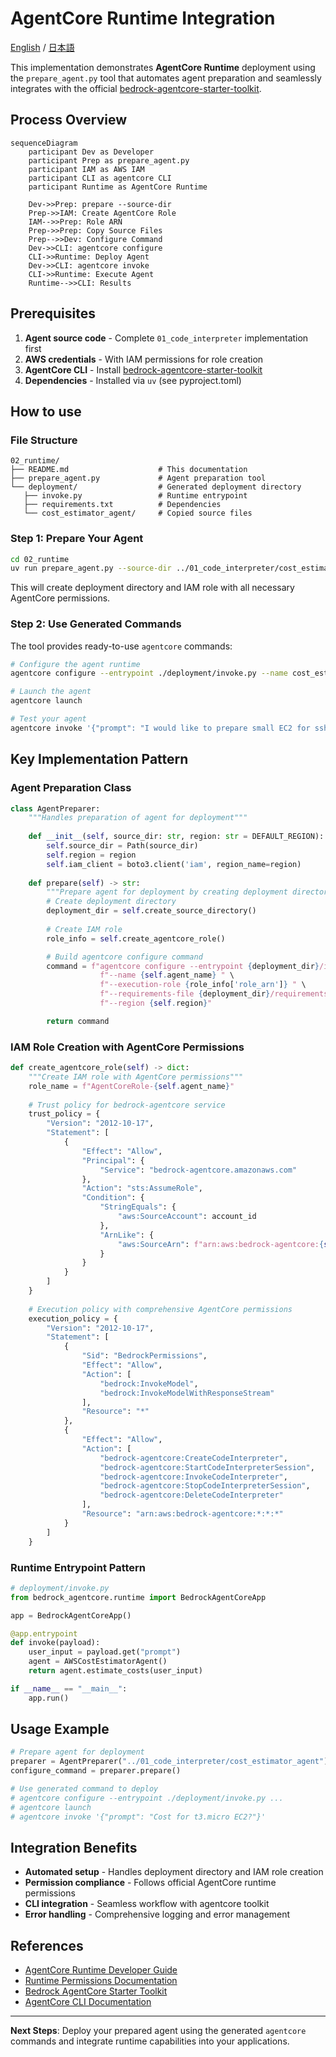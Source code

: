 # AgentCore Runtime Integration

[English](README.md) / [日本語](README_ja.md)

This implementation demonstrates **AgentCore Runtime** deployment using the `prepare_agent.py` tool that automates agent preparation and seamlessly integrates with the official [bedrock-agentcore-starter-toolkit](https://github.com/aws/bedrock-agentcore-starter-toolkit).

## Process Overview

```mermaid
sequenceDiagram
    participant Dev as Developer
    participant Prep as prepare_agent.py
    participant IAM as AWS IAM
    participant CLI as agentcore CLI
    participant Runtime as AgentCore Runtime

    Dev->>Prep: prepare --source-dir
    Prep->>IAM: Create AgentCore Role
    IAM-->>Prep: Role ARN
    Prep->>Prep: Copy Source Files
    Prep-->>Dev: Configure Command
    Dev->>CLI: agentcore configure
    CLI->>Runtime: Deploy Agent
    Dev->>CLI: agentcore invoke
    CLI->>Runtime: Execute Agent
    Runtime-->>CLI: Results
```

## Prerequisites

1. **Agent source code** - Complete `01_code_interpreter` implementation first
2. **AWS credentials** - With IAM permissions for role creation
3. **AgentCore CLI** - Install [bedrock-agentcore-starter-toolkit](https://github.com/aws/bedrock-agentcore-starter-toolkit)
4. **Dependencies** - Installed via `uv` (see pyproject.toml)

## How to use

### File Structure

```
02_runtime/
├── README.md                    # This documentation
├── prepare_agent.py             # Agent preparation tool
└── deployment/                  # Generated deployment directory
   ├── invoke.py                 # Runtime entrypoint
   ├── requirements.txt          # Dependencies
   └── cost_estimator_agent/     # Copied source files
```

### Step 1: Prepare Your Agent

```bash
cd 02_runtime
uv run prepare_agent.py --source-dir ../01_code_interpreter/cost_estimator_agent
```

This will create deployment directory and IAM role with all necessary AgentCore permissions.

### Step 2: Use Generated Commands

The tool provides ready-to-use `agentcore` commands:

```bash
# Configure the agent runtime
agentcore configure --entrypoint ./deployment/invoke.py --name cost_estimator_agent --execution-role arn:aws:iam::123456789012:role/AgentCoreRole-cost_estimator_agent --requirements-file ./deployment/requirements.txt --disable-otel --region us-east-1

# Launch the agent
agentcore launch

# Test your agent
agentcore invoke '{"prompt": "I would like to prepare small EC2 for ssh. How much does it cost?"}'
```

## Key Implementation Pattern

### Agent Preparation Class

```python
class AgentPreparer:
    """Handles preparation of agent for deployment"""
    
    def __init__(self, source_dir: str, region: str = DEFAULT_REGION):
        self.source_dir = Path(source_dir)
        self.region = region
        self.iam_client = boto3.client('iam', region_name=region)
    
    def prepare(self) -> str:
        """Prepare agent for deployment by creating deployment directory and IAM role"""
        # Create deployment directory
        deployment_dir = self.create_source_directory()
        
        # Create IAM role
        role_info = self.create_agentcore_role()

        # Build agentcore configure command
        command = f"agentcore configure --entrypoint {deployment_dir}/invoke.py " \
                    f"--name {self.agent_name} " \
                    f"--execution-role {role_info['role_arn']} " \
                    f"--requirements-file {deployment_dir}/requirements.txt " \
                    f"--region {self.region}"

        return command
```

### IAM Role Creation with AgentCore Permissions

```python
def create_agentcore_role(self) -> dict:
    """Create IAM role with AgentCore permissions"""
    role_name = f"AgentCoreRole-{self.agent_name}"
    
    # Trust policy for bedrock-agentcore service
    trust_policy = {
        "Version": "2012-10-17",
        "Statement": [
            {
                "Effect": "Allow",
                "Principal": {
                    "Service": "bedrock-agentcore.amazonaws.com"
                },
                "Action": "sts:AssumeRole",
                "Condition": {
                    "StringEquals": {
                        "aws:SourceAccount": account_id
                    },
                    "ArnLike": {
                        "aws:SourceArn": f"arn:aws:bedrock-agentcore:{self.region}:{account_id}:*"
                    }
                }
            }
        ]
    }
    
    # Execution policy with comprehensive AgentCore permissions
    execution_policy = {
        "Version": "2012-10-17",
        "Statement": [
            {
                "Sid": "BedrockPermissions",
                "Effect": "Allow",
                "Action": [
                    "bedrock:InvokeModel",
                    "bedrock:InvokeModelWithResponseStream"
                ],
                "Resource": "*"
            },
            {
                "Effect": "Allow",
                "Action": [
                    "bedrock-agentcore:CreateCodeInterpreter",
                    "bedrock-agentcore:StartCodeInterpreterSession",
                    "bedrock-agentcore:InvokeCodeInterpreter",
                    "bedrock-agentcore:StopCodeInterpreterSession",
                    "bedrock-agentcore:DeleteCodeInterpreter"
                ],
                "Resource": "arn:aws:bedrock-agentcore:*:*:*"
            }
        ]
    }
```

### Runtime Entrypoint Pattern

```python
# deployment/invoke.py
from bedrock_agentcore.runtime import BedrockAgentCoreApp

app = BedrockAgentCoreApp()

@app.entrypoint
def invoke(payload):
    user_input = payload.get("prompt")
    agent = AWSCostEstimatorAgent()
    return agent.estimate_costs(user_input)

if __name__ == "__main__":
    app.run()
```

## Usage Example

```python
# Prepare agent for deployment
preparer = AgentPreparer("../01_code_interpreter/cost_estimator_agent")
configure_command = preparer.prepare()

# Use generated command to deploy
# agentcore configure --entrypoint ./deployment/invoke.py ...
# agentcore launch
# agentcore invoke '{"prompt": "Cost for t3.micro EC2?"}'
```

## Integration Benefits

- **Automated setup** - Handles deployment directory and IAM role creation
- **Permission compliance** - Follows official AgentCore runtime permissions
- **CLI integration** - Seamless workflow with agentcore toolkit
- **Error handling** - Comprehensive logging and error management

## References

- [AgentCore Runtime Developer Guide](https://docs.aws.amazon.com/bedrock-agentcore/latest/devguide/runtime.html)
- [Runtime Permissions Documentation](https://docs.aws.amazon.com/bedrock-agentcore/latest/devguide/runtime-permissions.html)
- [Bedrock AgentCore Starter Toolkit](https://github.com/aws/bedrock-agentcore-starter-toolkit)
- [AgentCore CLI Documentation](https://github.com/aws/bedrock-agentcore-starter-toolkit)

---

**Next Steps**: Deploy your prepared agent using the generated `agentcore` commands and integrate runtime capabilities into your applications.
